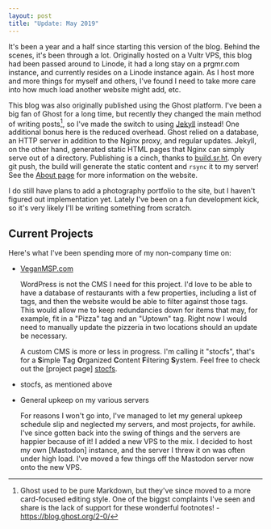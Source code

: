 ```yaml
---
layout: post
title: "Update: May 2019"
---
```


It's been a year and a half since starting this version of the blog.
Behind the scenes, it's been through a lot. Originally hosted on a Vultr
VPS, this blog had been passed around to Linode, it had a long stay on a
prgmr.com instance, and currently resides on a Linode instance again. As
I host more and more things for myself and others, I've found I need to
take more care into how much load another website might add, etc.

This blog was also originally published using the Ghost platform. I've
been a big fan of Ghost for a long time, but recently they changed the
main method of writing posts[^1], so I've made the switch to using 
[Jekyll][jekyll] instead! One additional bonus here is the reduced
overhead. Ghost relied on a database, an HTTP server in addition to the
Nginx proxy, and regular updates. Jekyll, on the other hand, generated
static HTML pages that Nginx can simply serve out of a directory.
Publishing is a cinch, thanks to [build.sr.ht][buildsrht]. On every git
push, the build will generate the static content and `rsync` it to my
server! See the [About page](/about/#about-this-site) for more
information on the website. 

I do still have plans to add a photography portfolio to the site, but I
haven't figured out implementation yet. Lately I've been on a fun
development kick, so it's very likely I'll be writing something from
scratch.

## Current Projects

Here's what I've been spending more of my non-company time on:

- [VeganMSP.com]

    WordPress is not the CMS I need for this project. I'd love to be
    able to have a database of restaurants with a few properties,
    including a list of tags, and then the website would be able to
    filter against those tags. This would allow me to keep redundancies
    down for items that may, for example, fit in a "Pizza" tag and
    an "Uptown" tag. Right now I would need to manually update the
    pizzeria in two locations should an update be necessary.

    A custom CMS is more or less in progress. I'm calling it "stocfs",
    that's for a **S**imple **T**ag **O**rganized **C**ontent
    **F**iltering **S**ystem. Feel free to check out the [project page]
    [stocfs].

- stocfs, as mentioned above
- General upkeep on my various servers

    For reasons I won't go into, I've managed to let my general upkeep
    schedule slip and neglected my servers, and most projects, for
    awhile. I've since gotten back into the swing of things and the
    servers are happier because of it! I added a new VPS to the mix. I
    decided to host my own [Mastodon] instance, and the server I threw
    it on was often under high load. I've moved a few things off the
    Mastodon server now onto the new VPS.

[jekyll]: https://jekyllrb.com/
[buildsrht]: https://build.sr.ht/
[VeganMSP.com]: https://veganmsp.com/
[stocfs]: /project/stocfs

[^1]: Ghost used to be pure Markdown, but they've since moved to a more
    card-focused editing style. One of the biggst complaints I've seen
    and share is the lack of support for these wonderful footnotes! -
    <https://blog.ghost.org/2-0/>
